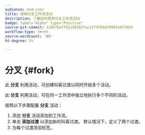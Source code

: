 ```yaml
---
audience: end-user
title: 使用分支工作流活动
description: 了解如何使用分支工作流活动
badge: label="Alpha" type="Positive"
source-git-commit: 12d87baff81298583fac12fdf04d39997e875954
workflow-type: tm+mt
source-wordcount: '89'
ht-degree: 5%

---
```



# 分叉 {#fork}

此 **分支** 利用活动，可创建叫客过渡以同时开始多个活动。

此 **分支** 利用活动，可在同一工作流中独立地执行多个不同的活动。

按照以下步骤配置 **分支** 活动：

1. 添加 **分支** 活动添加到工作流。
1. 单击 **添加过渡** 以添加新的叫客过渡。 默认情况下，定义了两个过渡。
1. 为每个过渡添加标签。
